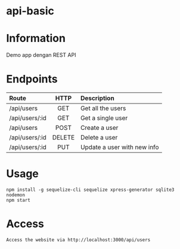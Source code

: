 # api-basic

# Information

Demo app dengan REST API

# Endpoints

| Route           | HTTP          | Description                 |
| :-------------- |:-------------:| :-------------------------- |
| /api/users      | GET           | Get all the users           |
| /api/users/:id  | GET           | Get a single user           |
| /api/users      | POST          | Create a user               |
| /api/users/:id  | DELETE        | Delete a user               |
| /api/users/:id  | PUT           | Update a user with new info |

# Usage

```
npm install -g sequelize-cli sequelize xpress-generator sqlite3 nodemon
npm start

```
# Access

```
Access the website via http://localhost:3000/api/users

```
